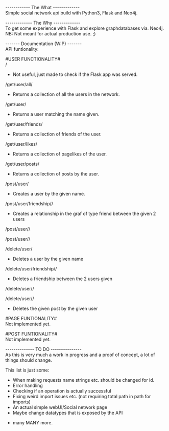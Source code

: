 ------------ The What -------------  
Simple social network api build with Python3, Flask and Neo4j.

------------- The Why -------------  
To get some experience with Flask and explore graphdatabases via. Neo4j.
NB: Not meant for actual production use. ;)

------- Documentation (WIP) -------  
API funtionality:

#USER FUNCTIONALITY#  
/
- Not useful, just made to check if the Flask app was served.

/get/user/all/
- Returns a collection of all the users in the network.

/get/user/<name>
- Returns a user matching the name given.

/get/user/friends/<name>
- Returns a collection of friends of the user.

/get/user/likes/<name>
- Returns a collection of pagelikes of the user.

/get/user/posts/<name>
- Returns a collection of posts by the user.

/post/user/<name>
- Creates a user by the given name.

/post/user/friendship/<name>/<friend>
- Creates a relationship in the graf of type friend between the given 2 users

/post/user/<name>/<like>

/post/user/<name>/<post>

/delete/user/<name>
- Deletes a user by the given name

/delete/user/friendship/<name>/<friend>
- Deletes a friendship between the 2 users given

/delete/user/<name>/<like>

/delete/user/<name>/<post>
- Deletes the given post by the given user

#PAGE FUNTIONALITY#  
Not implemented yet.

#POST FUNTIONALITY#  
Not implemented yet.

-------------- TO DO ---------------  
As this is very much a work in progress and a proof of concept,
a lot of things should change.

This list is just some:
- When making requests name strings etc. should be changed for id.
- Error handling
- Checking if an operation is actually successful
- Fixing weird import issues etc. (not requiring total path in path for imports)
- An actual simple webUI/Social network page
- Maybe change datatypes that is exposed by the API

+ many MANY more.
